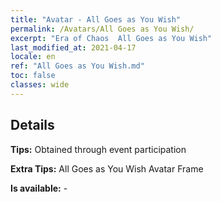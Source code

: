 ```yaml
---
title: "Avatar - All Goes as You Wish"
permalink: /Avatars/All Goes as You Wish/
excerpt: "Era of Chaos  All Goes as You Wish"
last_modified_at: 2021-04-17
locale: en
ref: "All Goes as You Wish.md"
toc: false
classes: wide
---
```

## Details

 **Tips:** Obtained through event participation 

 **Extra Tips:** All Goes as You Wish Avatar Frame 

 **Is available:**  - 

